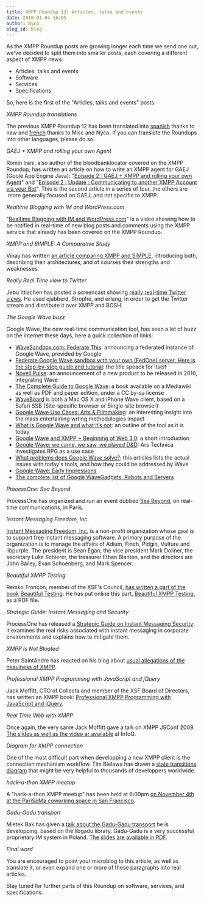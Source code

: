 ```yaml
---
title: XMPP Roundup 13: Articles, talks and events
date: 2010-01-04 16:05
author: Nyco
blog_id: blog
---
```


As the XMPP Roundup posts are growing longer each time we send one out, we've decided to split them into smaller posts, each covering a different aspect of XMPP news:

-   Articles, talks and events
-   Software
-   Services
-   Specifications

So, here is the first of the "Articles, talks and events" posts.

*XMPP Roundup translations*

The previous XMPP Roundup 12 has been translated into [spanish](http://www.jabberes.org/node/1139 "http://www.jabberes.org/node/1139") thanks to naw and [french](http://news.jabberfr.org/?p=31 "http://news.jabberfr.org/?p=31") thanks to Misc and Nÿco. If you can translate the Roundups into other languages, please do so.

*GAEJ + XMPP and rolling your own Agent*

Romin Irani, also author of the bloodbanklocator covered on the XMPP Roundup, has written an article on how to write an XMPP agent for GAEJ (Goole App Engine Java): "[Episode 2 : GAEJ + XMPP and rolling your own Agent](http://gaejexperiments.wordpress.com/2009/09/25/gaej-xmpp-and-rolling-your-own-agent/ "http://gaejexperiments.wordpress.com/2009/09/25/gaej-xmpp-and-rolling-your-own-agent/")" and "[Episode 2 : Update : Communicating to another XMPP Account via your Bot](http://gaejexperiments.wordpress.com/2009/10/09/episode-2-update-communicating-to-another-xmpp-account-via-your-bot/ "http://gaejexperiments.wordpress.com/2009/10/09/episode-2-update-communicating-to-another-xmpp-account-via-your-bot/")". This is the second article in a series of four, the others are  more generally focused on GAEJ, and not specific to XMPP.

*Realtime Blogging with IM and WordPress.com*

"[Realtime Blogging with IM and WordPress.com](http://wordpress.tv/2009/10/09/realtime-blogging-with-im/ "http://wordpress.tv/2009/10/09/realtime-blogging-with-im/")" is a video showing how to be notified in real-time of new blog posts and comments using the XMPP service that already has been covered on the XMPP Roundup.

*XMPP and SIMPLE: A Comparative Study*

Vinay has written [an article comparing XMPP and SIMPLE](http://vinaytechs.blogspot.com/2009/10/xmpp-and-simple-comparative-study.html "http://vinaytechs.blogspot.com/2009/10/xmpp-and-simple-comparative-study.html"), introducing both, describing their architectures, and of courses their strengths and weaknesses.

*Really Real Time view to Twitter*

Jebu Ittiachen has posted a screencast showing [really real-time Twitter views](http://blog.jebu.net/2009/10/really-real-time-view-to-twitter/ "http://blog.jebu.net/2009/10/really-real-time-view-to-twitter/"). He used ejabberd, Strophe, and erlang, in order to get the Twitter stream and distribute it over XMPP and BOSH.

*The Google Wave buzz*

Google Wave, the new real-time communication tool, has seen a lot of buzz on the internet these days, here a quick collection of links:

-   [WaveSandbox.com: Federate This](http://googlewavedev.blogspot.com/2009/11/wavesandboxcom-federate-this.html "http://googlewavedev.blogspot.com/2009/11/wavesandboxcom-federate-this.html"): announcing a federated instance of Google Wave, provided by Google [](http://googlewavedev.blogspot.com/2009/11/wavesandboxcom-federate-this.html "http://googlewavedev.blogspot.com/2009/11/wavesandboxcom-federate-this.html")
-   [Federate Google Wave sandbox with your own (FedOne) server. Here is the step-by-step guide and tutorial](http://www.24100.net/2009/11/federate-google-wave-sandbox-with-your-own-fedone-server/): the title speack for itself
-   [Novell Pulse](http://www.novell.com/products/pulse/): an announcement of a new product to be released in 2010, integrating Wave
-   [The Complete Guide to Google Wave](http://completewaveguide.com/guide/The_Complete_Guide_to_Google_Wave): a book available on a Mediawiki as well as PDF and paper edition, under a CC by-sa license
-   [WaveBoard](http://www.getwaveboard.com/ "http://www.getwaveboard.com/") is both a Mac OS X and iPhone Wave client, based on a Safari SSB (Site-specific browser or Single-site browser)
-   [Google Wave Use Cases: Arts & Filmmaking](http://www.readwriteweb.com/archives/google_wave_use_cases_arts_filmmaking.php): an interesting insight into the mass entertaining wrting methodologies impact
-   [What is Google Wave and what it’s not](http://f055.net/article/what-is-google-wave-and-what-its-not/): an outline of the tool as it is today
-   [Google Wave and XMPP \~ Beginning of Web 3.0](http://googlewavecommunity.com/forum/viewtopic.php?f=13&t=78): a short introduction
-   [Google Wave: we came, we saw, we played D&D](http://arstechnica.com/gaming/news/2009/10/google-wave-we-came-we-saw-we-played-dd.ars): Ars Technica investigates RPG as a use case
-   [What problems does Google Wave solve?](http://danieltenner.com/posts/0012-google-wave.html): this articles lists the actual issues with today's tools, and how they could be addressed by Wave
-   [Google Wave: Early Impressions](http://whatever.scalzi.com/2009/10/01/google-wave-early-impressions/)
-   [The complete list of Google WaveGadgets, Robots and Servers](http://wavety.com/google-wave-gadgets-and-robots/)

*ProcessOne: Sea Beyond*

ProcessOne has organized and run an event dubbed [Sea Beyond](http://www.process-one.net/seabeyond/ "http://www.process-one.net/seabeyond/"), on real-time communications, in Paris.

*Instant Messaging Freedom, Inc.*

[Instant Messaging Freedom, Inc.](http://imfreedom.org/ "http://imfreedom.org/") is a non-profit organization whose goal is to support free instant messaging software. A primary purpose of the organization is to manage the affairs of Adium, Finch, Pidgin, Vulture and libpurple. The president is Sean Egan, the vice president Mark Doliner, the secretary Luke Schierer, the treasurer Ethan Blanton, and the directors are John Bailey, Evan Schoenberg, and Mark Spencer.

*Beautiful XMPP Testing*

Remko Tronçon, member of the XSF's Council, [has written a part of the book](http://el-tramo.be/documents/beautiful-xmpp-testing/index.php) [Beautiful Testing](http://oreilly.com/catalog/9780596159825). He has put online this part, [Beautiful XMPP Testing](http://el-tramo.be/documents/beautiful-xmpp-testing/BeautifulXMPPTesting.pdf), as a PDF file.

*Strategic Guide: Instant Messaging and Security*

ProcessOne has released a [Strategic Guide on Instant Messaging Security](http://www.process-one.net/en/imtrends/article/strategic_guide_instant_messaging_and_security/): it examines the real risks associated with instant messaging in corporate environments and explains how to mitigate them.

*XMPP Is Not Bloated*

Peter SaintAndre has reacted on his blog about [usual allegations of the heaviness of XMPP](https://stpeter.im/index.php/2009/11/08/xmpp-is-not-bloated/).

*Professional XMPP Programming with JavaScript and jQuery*

Jack Moffitt, CTO of Collecta and member of the XSF Board of Directors, has written an XMPP book: [Professional XMPP Programming with JavaScript and jQuery](http://www.wrox.com/WileyCDA/WroxTitle/Professional-XMPP-Programming-with-JavaScript-and-jQuery.productCd-0470540710.html).

*Real Time Web with XMPP*

Once again, the very same Jack Moffitt gave a talk on XMPP JSConf 2009. [The slides as well as the video ar available](http://www.infoq.com/presentations/Real-Time-Web-with-XMPP) at InfoQ.

*Diagram for XMPP connection*

One of the most difficult part when developping a new XMPP client is the connection mechanism workflow. Tim Bielawa has drawn a [state transitions diagram](http://github.com/tbielawa/PAD-XMPP/blob/master/Graph/ConnectionStates.png) that might be very helpful to thousands of developpers worldwide.

*hack-a-thon XMPP meetup*

A "hack-a-thon XMPP meetup" has been held at 6:00pm [on November 4th at the PariSoMa coworking space in San Francisco](http://www.parisoma.com/2009/10/xmpp-and-jabber-technologies-meetup-nov-4-6pm).

*Gadu-Gadu transport*

Mietek Bak has given a [talk about the Gadu-Gadu transport](http://vimeo.com/7041424) he is developping, based on the libgadu library. Gadu-Gadu is a very successful proprietary IM system in Poland. [The slides are available in PDF](http://erlang-consulting.com/upload/docs/68/Jabber%20i%20Gadu-Gadu.pdf).

*Final word*

You are encouraged to point your microblog to this article, as well as translate it, or even expand one or more of these paragraphs into real articles.

Stay tuned for further parts of this Roundup on software, services, and specifications.
